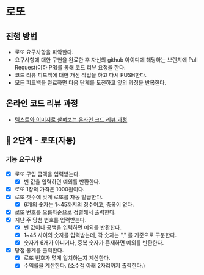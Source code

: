 # 로또

## 진행 방법

* 로또 요구사항을 파악한다.
* 요구사항에 대한 구현을 완료한 후 자신의 github 아이디에 해당하는 브랜치에 Pull Request(이하 PR)를 통해 코드 리뷰 요청을 한다.
* 코드 리뷰 피드백에 대한 개선 작업을 하고 다시 PUSH한다.
* 모든 피드백을 완료하면 다음 단계를 도전하고 앞의 과정을 반복한다.

## 온라인 코드 리뷰 과정

* [텍스트와 이미지로 살펴보는 온라인 코드 리뷰 과정](https://github.com/next-step/nextstep-docs/tree/master/codereview)

## 🚀 2단계 - 로또(자동)

### 기능 요구사항

-[x] 로또 구입 금액을 입력받는다.
    - [x] 빈 값을 입력하면 예외를 반환한다.
- [x] 로또 1장의 가격은 1000원이다.
- [x] 로또 갯수에 맞게 로또를 자동 발급한다.
    - [X] 6개의 숫자는 1~45까지의 정수이고, 중복이 없다.
- [x] 로또 번호를 오름차순으로 정렬해서 출력한다.
- [x] 지난 주 당첨 번호를 입력받는다.
    - [x] 빈 값이나 공백을 입력하면 예외를 반환한다.
    - [x] 1~45 사이의 숫자를 입력받는데, 각 숫자는 "," 를 기준으로 구분한다.
    - [x] 숫자가 6개가 아니거나, 중복 숫자가 존재하면 예외를 반환한다.
- [x] 당첨 통계를 출력한다.
    - [x] 로또 번호가 몇개 일치하는지 계산한다.
    - [x] 수익률을 계산한다. (소수점 아래 2자리까지 출력한다.)
